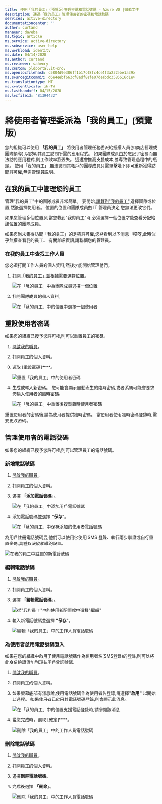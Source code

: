 ```yaml
---
title: 使用「我的員工」(預覽版)管理密碼和電話號碼 - Azure AD |微軟文件
description: 通過「我的員工」管理使用者的密碼和電話號碼
services: active-directory
documentationcenter: ''
author: curtand
manager: daveba
ms.topic: article
ms.service: active-directory
ms.subservice: user-help
ms.workload: identity
ms.date: 04/14/2020
ms.author: curtand
ms.reviewer: sahenry
ms.custom: oldportal;it-pro;
ms.openlocfilehash: c5804d9e386ff1b17c08fc4ce4f3a232ebe1a39b
ms.sourcegitcommit: d6e4eebf663df8adf8efe07deabdc3586616d1e4
ms.translationtype: MT
ms.contentlocale: zh-TW
ms.lasthandoff: 04/15/2020
ms.locfileid: "81394432"
---
```

# <a name="delegate-user-management-with-my-staff-preview"></a>將使用者管理委派為「我的員工」(預覽版)

您的組織可以使用 **「我的員工」** 將使用者管理任務委派給授權人員(如商店經理或團隊領導),以説明其員工訪問所需的應用程式。 如果團隊成員由於忘記了密碼而無法訪問應用程式,則工作效率將丟失。 這還會推高支援成本,並導致管理過程中的瓶頸。  使用「我的員工」,無法訪問其帳戶的團隊成員只需單擊幾下即可重新獲得訪問許可權,無需管理員説明。

## <a name="manage-your-staff-in-my-staff"></a>在我的員工中管理您的員工

管理"我的員工"中的團隊成員非常簡單。 要開始,[請轉到"我的員工",](https://aka.ms/mystaff)選擇團隊或位置,然後選擇使用者。 位置的位置和團隊成員由 IT 管理員決定,您無法更改它們。

如果您管理多個位置,則當您轉到"我的員工"時,必須選擇一個位置才能查看分配給該位置的團隊成員。

如果您尚未獲得訪問「我的員工」的足夠許可權,您將看到以下消息「哎呀,此時似乎無權查看我的員工。 有關詳細資訊,請聯繫您的管理員。

### <a name="find-a-staff-member-in-my-staff"></a>在我的員工中查找工作人員

您必須打開工作人員的個人資料,然後才能開始管理他們。

1. [打開「我的員工」](https://aka.ms/mystaff)並根據需要選擇位置。

    ![在「我的員工」中為團隊成員選擇一個位置](media/my-staff-team-manager/allaus.png)

1. 打開團隊成員的個人資料。

    ![在「我的員工」中的位置中選擇一個使用者](media/my-staff-team-manager/aupage.png)

## <a name="reset-a-user-password"></a>重設使用者密碼

如果您的組織已授予您許可權,則可以重置員工的密碼。

1. [開啟我的職員](https://aka.ms/mystaff)。
1. 打開員工的個人資料。
1. 選取 [重設密碼]****。

    ![重置「我的員工」中的使用者密碼](media/my-staff-team-manager/resetpassword1.png)

1. 生成或輸入新密碼。 您可能會顯示自動產生的臨時密碼,或者系統可能會要求您輸入使用者的臨時密碼。

    ![在「我的員工」中重置後複製臨時使用者密碼](media/my-staff-team-manager/resetpassword2.png)

重置使用者的密碼後,請為使用者提供臨時密碼。 當使用者使用臨時密碼登錄時,需要更改密碼。

## <a name="manage-a-users-phone-number"></a>管理使用者的電話號碼

如果您的組織已授予您許可權,則可以管理員工的電話號碼。

### <a name="add-a-phone-number"></a>新增電話號碼

1. [開啟我的職員](https://aka.ms/mystaff)。
1. 打開員工的個人資料。
1. 選擇 **「添加電話號碼**」。

    ![在「我的員工」中添加用戶電話號碼](media/my-staff-team-manager/addphone1.png)

1. 添加電話號碼並選擇 **"保存**"。

    ![在「我的員工」中保存添加的使用者電話號碼](media/my-staff-team-manager/addphone2.png)

為用戶註冊電話號碼后,他們可以使用它使用 SMS 登錄、執行兩步驗證或自行重置密碼,具體取決於組織的設置。

![在我的員工中註冊的新電話號碼](media/my-staff-team-manager/addphone3.png)

### <a name="edit-a-phone-number"></a>編輯電話號碼

1. [開啟我的職員](https://aka.ms/mystaff)。
1. 打開員工的個人資料。
1. 選擇 **「編輯電話號碼**」。

    ![從"我的員工"中的使用者配置檔中選擇"編輯"](media/my-staff-team-manager/editphone2.png)

1. 輸入新電話號碼並選擇 **"保存**"。

    ![編輯「我的員工」中的工作人員電話號碼](media/my-staff-team-manager/editphone1.png)

### <a name="enable-phone-number-sign-in-for-a-user"></a>為使用者啟用電話號碼登入

如果在您的組織中啟用了使用電話號碼作為使用者名(SMS登錄)的登錄,則可以將此身份驗證添加到現有用戶電話號碼。

1. [開啟我的職員](https://aka.ms/mystaff)。
1. 打開員工的個人資料。
1. 如果螢幕底部有消息說,使用電話號碼作為使用者名登錄,請選擇"**啟用"** 以開始此過程。 如果使用者已啟用其電話號碼登錄,則會顯示此消息。

    ![在「我的員工」中的位置支援電話登錄時,請參閱該消息](media/my-staff-team-manager/enableforms1.png)

1. 當您完成時，選取 [確定]****。

    ![刪除「我的員工」中的工作人員電話號碼](media/my-staff-team-manager/enableforms2.png)

### <a name="remove-a-phone-number"></a>刪除電話號碼

1. [開啟我的職員](https://aka.ms/mystaff)。
1. 打開員工的個人資料。
1. 選擇**刪除電話號碼**。
1. 完成後選擇 **「刪除**」。

    ![刪除「我的員工」中的工作人員電話號碼](media/my-staff-team-manager/deletephone1.png)
